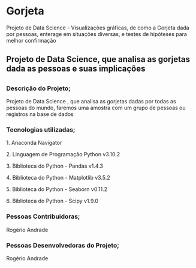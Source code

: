 # Gorjeta
Projeto de Data Science - Visualizações gráficas, de como a Gorjeta dada por pessoas, enterage em situações diversas, e testes de hipóteses para melhor confirmação

<h2>Projeto de Data Science, que analisa as gorjetas dada as pessoas e suas implicações<h2/>
                                                                  
<h3>Descrição do Projeto;</h3>
    <p>Projeto de Data Science , que analisa as gorjetas dadas por todas as pessoas do mundo, faremos uma amostra com um grupo de pessoas ou registros na base de dados</p>
  
  <h3>Tecnologias utilizadas;</h3>
    <p> 1. Anaconda Navigator</p>
    <p> 2. Linguagem de Programação Python v3.10.2</p>
    <p> 3. Biblioteca do Python - Pandas v1.4.3</p>
    <p> 4. Biblioteca do Python - Matplotlib v3.5.2</p>
    <p> 5. Biblioteca do Python - Seaborn v0.11.2</p>
    <p> 6. Biblioteca do Python - Scipy v1.9.0</p>
    
 <h3>Pessoas Contribuidoras;</h3>
  <p>Rogério Andrade</p>
  
 <h3>Pessoas Desenvolvedoras do Projeto;</h3>
  <p>Rogério Andrade</p>
